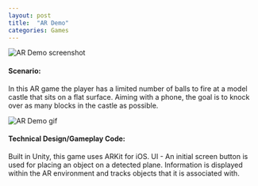 ```yaml
---
layout: post
title:  "AR Demo"
categories: Games
---
```


![AR Demo screenshot]({{site.url}}/assets/img/ARscreenshot.png)

#### Scenario:
In this AR game the player has a limited number of balls to fire at a model castle that sits on a flat surface. Aiming with a phone, the goal is to knock over as many blocks in the castle as possible.

![AR Demo gif]({{site.url}}/assets/img/ARBallFireClip.gif)

#### Technical Design/Gameplay Code:
Built in Unity, this game uses ARKit for iOS.
UI - An initial screen button is used for placing an object on a detected plane.
Information is displayed within the AR environment and tracks objects that it is associated with.

